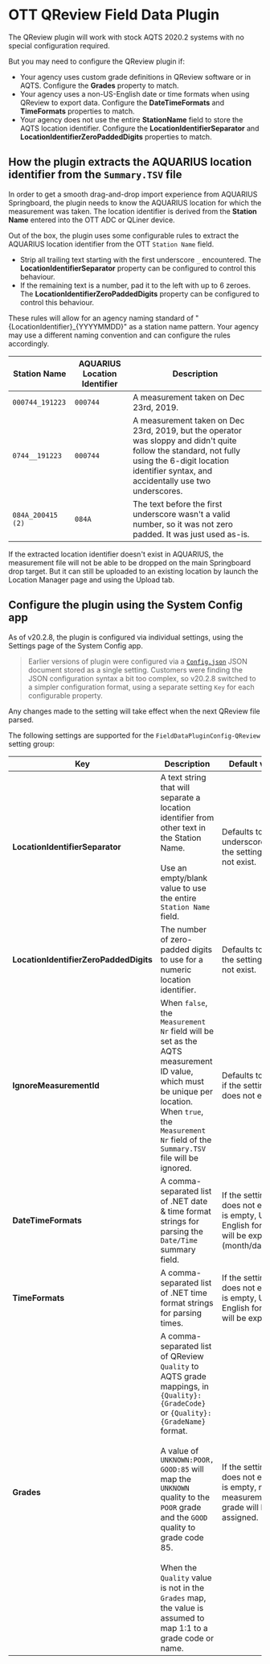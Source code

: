 ﻿# OTT QReview Field Data Plugin

The QReview plugin will work with stock AQTS 2020.2 systems with no special configuration required.

But you may need to configure the QReview plugin if:
- Your agency uses custom grade definitions in QReview software or in AQTS. Configure the **Grades** property to match.
- Your agency uses a non-US-English date or time formats when using QReview to export data. Configure the **DateTimeFormats** and **TimeFormats** properties to match.
- Your agency does not use the entire **StationName** field to store the AQTS location identifier. Configure the **LocationIdentifierSeparator** and **LocationIdentifierZeroPaddedDigits** properties to match.

## How the plugin extracts the AQUARIUS location identifier from the `Summary.TSV` file

In order to get a smooth drag-and-drop import experience from AQUARIUS Springboard, the plugin needs to know the AQUARIUS location for which the measurement was taken. The location identifier is derived from the  **Station Name** entered into the OTT ADC or QLiner device.

Out of the box, the plugin uses some configurable rules to extract the AQUARIUS location identifier from the OTT `Station Name` field.

- Strip all trailing text starting with the first underscore `_` encountered. The **LocationIdentifierSeparator** property can be configured to control this behaviour.
- If the remaining text is a number, pad it to the left with up to 6 zeroes. The **LocationIdentifierZeroPaddedDigits** property can be configured to control this behaviour.

These rules will allow for an agency naming standard of "{LocationIdentifier}_{YYYYMMDD}" as a station name pattern. Your agency may use a different naming convention and can configure the rules accordingly.

| Station Name | AQUARIUS Location Identifier | Description |
| --- | --- | --- |
| `000744_191223` | `000744` | A measurement taken on Dec 23rd, 2019. |
| `0744__191223` | `000744` | A measurement taken on Dec 23rd, 2019, but the operator was sloppy and didn't quite follow the standard, not fully using the 6-digit location identifier syntax, and accidentally use two underscores. |
| `084A_200415 (2)` | `084A` | The text before the first underscore wasn't a valid number, so it was not zero padded. It was just used as-is. | 

If the extracted location identifier doesn't exist in AQUARIUS, the measurement file will not be able to be dropped on the main Springboard drop target. But it can still be uploaded to an existing location by launch the Location Manager page and using the Upload tab.

## Configure the plugin using the System Config app

As of v20.2.8, the plugin is configured via individual settings, using the Settings page of the System Config app.

> Earlier versions of plugin were configured via a [`Config.json`](https://github.com/AquaticInformatics/ott-qreview-field-data-plugin/blob/v20.2.7/src/QReview/Readme.md#the-configjson-file-stores-the-plugins-configuration) JSON document stored as a single setting. Customers were finding the JSON configuration syntax a bit too complex, so v20.2.8 switched to a simpler configuration format, using a separate setting `Key` for each configurable property.

Any changes made to the setting will take effect when the next QReview file parsed.

The following settings are supported for the `FieldDataPluginConfig-QReview` setting group:

| Key | Description | Default value |
| --- | --- | --- |
| **LocationIdentifierSeparator** | A text string that will separate a location identifier from other text in the Station Name.<br/><br/>Use an empty/blank value to use the entire `Station Name` field. | Defaults to an underscore `_` if the setting does not exist. |
| **LocationIdentifierZeroPaddedDigits** | The number of zero-padded digits to use for a numeric location identifier. | Defaults to `6` if the setting does not exist. |
| **IgnoreMeasurementId** | When `false`, the `Measurement Nr` field will be set as the AQTS measurement ID value, which must be unique per location.<br/>When `true`, the `Measurement Nr` field of the `Summary.TSV` file will be ignored. | Defaults to `false` if the setting does not exist. |
| **DateTimeFormats** | A comma-separated list of .NET date & time format strings for parsing the `Date/Time` summary field. | If the setting does not exist or is empty, US-English formats will be expected. (month/day/year) |
| **TimeFormats** | A comma-separated list of .NET time format strings for parsing times. | If the setting does not exist or is empty, US-English formats will be expected. |
| **Grades** | A comma-separated list of QReview `Quality` to AQTS grade mappings, in `{Quality}:{GradeCode}` or `{Quality}:{GradeName}` format.<br/><br/>A value of `UNKNOWN:POOR, GOOD:85` will map the `UNKNOWN` quality to the `POOR` grade and the `GOOD` quality to grade code 85. <br/><br/>When the `Quality` value is not in the `Grades` map, the value is assumed to map 1:1 to a grade code or name. | If the setting does not exist or is empty, no measurement grade will be assigned. |


